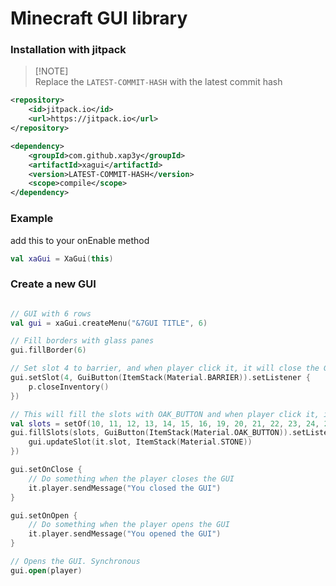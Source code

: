 # Minecraft GUI library

### Installation with jitpack

> [!NOTE]\
> Replace the `LATEST-COMMIT-HASH` with the latest commit hash

```xml
<repository>
    <id>jitpack.io</id>
    <url>https://jitpack.io</url>
</repository>

<dependency>
    <groupId>com.github.xap3y</groupId>
    <artifactId>xagui</artifactId>
    <version>LATEST-COMMIT-HASH</version>
    <scope>compile</scope>
</dependency>
```

### Example

add this to your onEnable method

```kotlin
val xaGui = XaGui(this)
```

### Create a new GUI

```kotlin

// GUI with 6 rows
val gui = xaGui.createMenu("&7GUI TITLE", 6)

// Fill borders with glass panes
gui.fillBorder(6)

// Set slot 4 to barrier, and when player click it, it will close the GUI
gui.setSlot(4, GuiButton(ItemStack(Material.BARRIER)).setListener {
    p.closeInventory()
})

// This will fill the slots with OAK_BUTTON and when player click it, it will update the slot to STONE
val slots = setOf(10, 11, 12, 13, 14, 15, 16, 19, 20, 21, 22, 23, 24, 25, 28, 29, 30, 31, 32, 33, 34, 37, 38, 39, 40, 41, 42, 43)
gui.fillSlots(slots, GuiButton(ItemStack(Material.OAK_BUTTON)).setListener {
    gui.updateSlot(it.slot, ItemStack(Material.STONE))
})

gui.setOnClose {
    // Do something when the player closes the GUI
    it.player.sendMessage("You closed the GUI")
}

gui.setOnOpen {
    // Do something when the player opens the GUI
    it.player.sendMessage("You opened the GUI")
}

// Opens the GUI. Synchronous
gui.open(player)
```